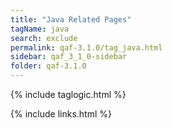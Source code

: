 ```yaml
---
title: "Java Related Pages"
tagName: java
search: exclude
permalink: qaf-3.1.0/tag_java.html
sidebar: qaf_3_1_0-sidebar
folder: qaf-3.1.0
---
```

{% include taglogic.html %}

{% include links.html %}
